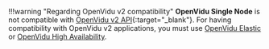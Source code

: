 !!!warning "Regarding OpenVidu v2 compatibility"
    **OpenVidu Single Node** is not compatible with [OpenVidu v2 API](https://docs.openvidu.io){:target="_blank"}. For having compatibility with OpenVidu v2 applications, you must use [OpenVidu Elastic](../../elastic/index.md) or [OpenVidu High Availability](../../ha/index.md).
